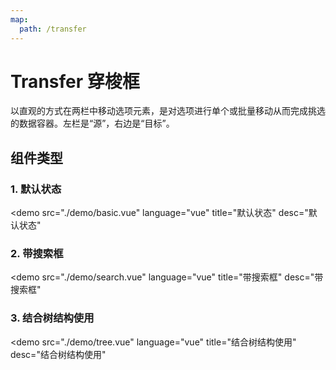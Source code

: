 ```yaml
---
map:
  path: /transfer
---
```


# Transfer 穿梭框

以直观的方式在两栏中移动选项元素，是对选项进行单个或批量移动从而完成挑选的数据容器。左栏是“源”，右边是“目标”。

## 组件类型

### 1. 默认状态

<demo src="./demo/basic.vue"
  language="vue"
  title="默认状态"
  desc="默认状态"
  >
</demo>

### 2. 带搜索框

<demo src="./demo/search.vue"
  language="vue"
  title="带搜索框"
  desc="带搜索框"
  >
</demo>

### 3. 结合树结构使用

<demo src="./demo/tree.vue"
  language="vue"
  title="结合树结构使用"
  desc="结合树结构使用"
  >
</demo>
